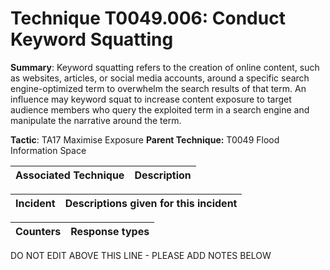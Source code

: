 # Technique T0049.006: Conduct Keyword Squatting

**Summary**: Keyword squatting refers to the creation of online content, such as websites, articles, or social media accounts, around a specific search engine-optimized term to overwhelm the search results of that term. An influence may keyword squat to increase content exposure to target audience members who query the exploited term in a search engine and manipulate the narrative around the term.

**Tactic**: TA17 Maximise Exposure            **Parent Technique:** T0049 Flood Information Space


| Associated Technique | Description |
| --------- | ------------------------- |



| Incident | Descriptions given for this incident |
| -------- | -------------------- |



| Counters | Response types |
| -------- | -------------- |


DO NOT EDIT ABOVE THIS LINE - PLEASE ADD NOTES BELOW
